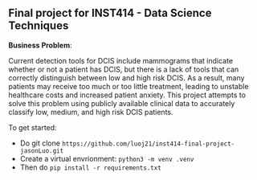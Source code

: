 ## Final project for INST414 - Data Science Techniques

**Business Problem**:

Current detection tools for DCIS include mammograms that indicate whether or not a patient has DCIS, but there is a lack of tools that can correctly distinguish between low and high risk DCIS. As a result, many patients may receive too much or too little treatment, leading to unstable healthcare costs and increased patient anxiety. This project attempts to solve this problem using publicly available clinical data to accurately classify low, medium, and high risk DCIS patients.

To get started:
- Do git clone ```https://github.com/luoj21/inst414-final-project-jasonLuo.git```
- Create a virtual envrionment: ```python3 -m venv .venv```
- Then do ```pip install -r requirements.txt```